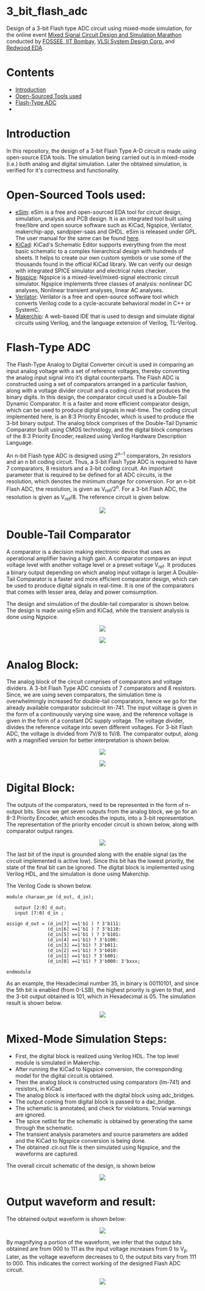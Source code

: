 # 3_bit_flash_adc
Design of a 3-bit Flash type ADC circuit using mixed-mode simulation, for the online event [Mixed Signal Circuit Design and Simulation Marathon](https://hackathon.fossee.in/esim/) conducted by [FOSSEE, IIT Bombay](https://fossee.in/), [VLSI System Design Corp.](https://www.vlsisystemdesign.com/) and [Redwood EDA](https://www.redwoodeda.com/).

# Contents
- [Introduction](#Introduction)
- [Open-Sourced Tools used](#Open--Sourced-Tools-used)
- [Flash-Type ADC](#Flash--Type-ADC)
- 

# Introduction
In this repository, the design of a 3-bit Flash Type A-D circuit is made using open-source EDA tools. The simulation being carried out is in mixed-mode (i.e.) both analog and digital simulation. Later the obtained simulation, is verified for it's correctness and functionality.

# Open-Sourced Tools used:
- [eSim](https://esim.fossee.in/home): eSim is a free and open-sourced EDA tool for circuit design, simulation, analysis and PCB design. It is an integrated tool built using free/libre and open source software such as KiCad, Ngspice, Verilator, makerchip-app, sandpiper-saas and GHDL. eSim is released under GPL. The user manual for the same can be found [here](https://static.fossee.in/esim/manuals/eSim_Manual_2.2.pdf).
- [KiCad](https://www.kicad.org/): KiCad's Schematic Editor supports everything from the most basic schematic to a complex hierarchical design with hundreds of sheets.  It helps to create our own custom symbols or use some of the thousands found in the official KiCad library. We can verify our design with integrated SPICE simulator and electrical rules checker.
- [Ngspice](http://ngspice.sourceforge.net/): Ngspice is a mixed-level/mixed-signal electronic circuit simulator. Ngspice implements three classes of analysis: nonlinear DC analyses, Nonlinear transient analyses, linear AC analyses.
- [Verilator](https://www.veripool.org/verilator/): Verilator is a free and open-source software tool which converts Verilog code to a cycle-accurate behavioral model in C++ or SystemC.
- [Makerchip](https://www.makerchip.com/): A web-based IDE that is used to design and simulate digital circuits using Verilog, and the language extension of Verilog, TL-Verilog. 

# Flash-Type ADC
The Flash-Type Analog to Digital Converter circuit is used in comparing an input analog voltage with a set of reference voltages, thereby converting the analog input signal into it’s digital counterparts. The Flash ADC is constructed using a set of comparators arranged in a particular fashion, along with a voltage divider circuit and a coding circuit that produces the binary digits. In this design, the comparator circuit used is a Double-Tail Dynamic Comparator. It is a faster and more efficient comparator design, which can be used to produce digital signals in real-time. The coding circuit implemented here, is an 8:3 Priority Encoder, which is used to produce the 3-bit binary output. The analog block comprises of the Double-Tail Dynamic Comparator built using CMOS technology, and the digital block comprises of the 8:3 Priority Encoder, realized using Verilog Hardware Description Language.

An n-bit Flash type ADC is designed using 2<sup>n−1</sup> comparators, 2n resistors and an n bit coding circuit. Thus, a 3-bit Flash Type ADC is required to have 7 comparators, 8 resistors and a 3-bit coding circuit. An important parameter that is required to be defined for all ADC circuits, is the resolution, which denotes the minimum change for conversion. For an n-bit Flash ADC, the resolution, is given as V<sub>ref</sub>/2<sup>n</sup>. For a 3-bit Flash ADC, the resolution is given as V<sub>ref</sub>/8. The reference circuit is given below.

<p align="center">
  <img src="https://github.com/Charaan27/3_bit_flash_adc/blob/main/images/flash_adc_ref_ckt.PNG">
 </p>

# Double-Tail Comparator
A comparator is a decision making electronic device that uses an operational amplifier having a high gain. A comparator compares an input voltage level with another voltage level or a preset voltage V<sub>ref</sub>. It produces a binary output depending on which analog input voltage is larger.A Double-Tail Comparator is a faster and more efficient comparator design, which can be used to produce digital signals in real-time. It is one of the comparators that comes with lesser area, delay and power comsumption.

The design and simulation of the double-tail comparator is shown below. The design is made using eSim and KiCad, while the transient analysis is done using Ngspice.

<p align="center">
  <img src="https://github.com/Charaan27/3_bit_flash_adc/blob/main/images/double_tail_comp.PNG">
</p>
  
<p align="center">
  <img src="https://github.com/Charaan27/3_bit_flash_adc/blob/main/images/dtc_op.PNG">
</p>

# Analog Block:
The analog block of the circuit comprises of comparators and voltage dividers. A 3-bit Flash Type ADC consists of 7 comparators and 8 resistors. Since, we are using seven comparators, the simulation time is overwhelmingly increased for double-tail comparators, hence we go for the already available comparator subcircuit lm-741. The input voltage is given in the form of a continuously varying sine wave, and the reference voltage is given in the form of a constant DC supply voltage. The voltage divider, divides the reference voltage into seven different voltages. For 3-bit Flash ADC, the voltage is divided from 7V/8 to 1V/8. The comparator output, along with a magnified version for better interpretation is shown below.

<p align="center">
  <img src="https://github.com/Charaan27/3_bit_flash_adc/blob/main/images/comp_op_wave.PNG">
</p>

<p align="center">
  <img src="https://github.com/Charaan27/3_bit_flash_adc/blob/main/images/comp_op_res.PNG">
</p>

# Digital Block:
The outputs of the comparators, need to be represented in the form of n-output bits. Since we get seven outputs from the analog block, we go for an 8-3 Priority Encoder, which encodes the inputs, into a 3-bit representation. The representation of the priority encoder circuit is shown below, along with comparator output ranges.

<p align="center">
  <img src="https://github.com/Charaan27/3_bit_flash_adc/blob/main/images/comp_to_dig_op.PNG">
</p>

The last bit of the input is grounded along with the enable signal (as the circuit implemented is active low). Since this bit has the lowest priority, the state of the final bit can be ignored. The digital block is implemented using Verilog HDL, and the simulation is done using Makerchip. 

The Verilog Code is shown below.

```
module charaan_pe (d_out, d_in);

   output [2:0] d_out;
   input [7:0] d_in ;

assign d_out = (d_in[7] ==1'b1 ) ? 3'b111:
               (d_in[6] ==1'b1 ) ? 3'b110:
               (d_in[5] ==1'b1 ) ? 3'b101:
               (d_in[4] ==1'b1) ? 3'b100:
               (d_in[3] ==1'b1) ? 3'b011:
               (d_in[2] ==1'b1) ? 3'b010:
               (d_in[1] ==1'b1) ? 3'b001:
               (d_in[0] ==1'b1) ? 3'b000: 3'bxxx;

endmodule
```

As an example, the Hexadecimal number 35, in binary is 00110101, and since the 5th bit is enabled (from 0-LSB), the highest priority is given to that, and the 3-bit output obtained is 101, which in Hexadecimal is 05. The simulation result is shown below.

<p align="center">
  <img src="https://github.com/Charaan27/3_bit_flash_adc/blob/main/images/makerchip_sim.PNG">
</p>

# Mixed-Mode Simulation Steps:
- First, the digital block is realized using Verilog HDL. The top level module is simulated in Makerchip.
- After running the KiCad to Ngspice conversion, the corresponding model for the digital circuit is obtained.
- Then the analog block is constructed using comparators (lm-741) and resistors, in KiCad.
- The analog block is interfaced with the digital block using adc_bridges.
- The output coming from digital block is passed to a dac_bridge.
- The schematic is annotated, and check for violations. Trivial warnings are ignored.
- The spice netlist for the schematic is obtained by generating the same through the schematic.
- The transient analysis parameters and source parameters are added and the KiCad to Ngspice conversion is being done.
- The obtained .cir.out file is then simulated using Ngspice, and the waveforms are captured.

The overall circuit schematic of the design, is shown below

<p align="center">
  <img src="https://github.com/Charaan27/3_bit_flash_adc/blob/main/images/flash_adc_ckt.PNG">
</p>

# Output waveform and result:
The obtained output waveform is shown below:

<p align="center">
  <img src="https://github.com/Charaan27/3_bit_flash_adc/blob/main/images/flash_adc_op.PNG">
</p>

By magnifying a portion of the waveform, we infer that the output bits obtained are from 000 to 111 as the input voltage increases from 0 to V<sub>p</sub>. Later, as the voltage waveform decreases to 0, the output bits vary from 111 to 000. This indicates the correct working of the designed Flash ADC circuit.

<p align="center">
  <img src="https://github.com/Charaan27/3_bit_flash_adc/blob/main/images/flash_adc_result.PNG">
</p>
